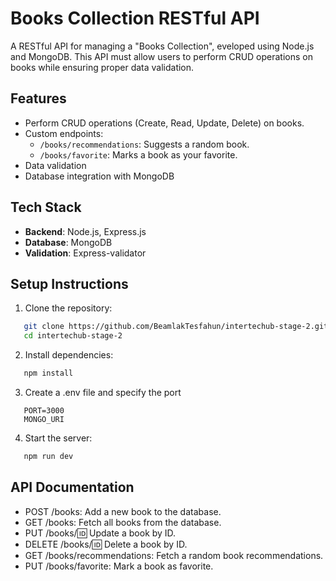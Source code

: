 # Books Collection RESTful API

A RESTful API for managing a "Books Collection", eveloped using Node.js and MongoDB. This API must allow users to perform CRUD operations on books while ensuring proper data validation.

## Features

- Perform CRUD operations (Create, Read, Update, Delete) on books.
- Custom endpoints:
  - `/books/recommendations`: Suggests a random book.
  - `/books/favorite`: Marks a book as your favorite.
- Data validation
- Database integration with MongoDB

## Tech Stack

- **Backend**: Node.js, Express.js
- **Database**: MongoDB
- **Validation**: Express-validator

## Setup Instructions

1. Clone the repository:

```bash
   git clone https://github.com/BeamlakTesfahun/intertechub-stage-2.git
   cd intertechub-stage-2
```

2. Install dependencies:

```bash
   npm install
```

3. Create a .env file and specify the port

```env
   PORT=3000
   MONGO_URI
```

4. Start the server:

```bash
   npm run dev
```

## API Documentation

- POST /books: Add a new book to the database.
- GET /books: Fetch all books from the database.
- PUT /books/:id: Update a book by ID.
- DELETE /books/:id: Delete a book by ID.
- GET /books/recommendations: Fetch a random book recommendations.
- PUT /books/favorite: Mark a book as favorite.
